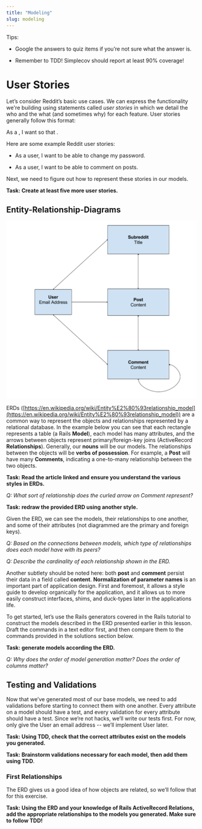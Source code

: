 ```yaml
---
title: "Modeling"
slug: modeling
---
```


Tips:

* Google the answers to quiz items if you’re not sure what the answer is.

* Remember to TDD!  Simplecov should report at least 90% coverage!

# User Stories

Let’s consider Reddit’s basic use cases. We can express the functionality we're building using statements called *user stories* in which we detail the who and the what (and sometimes why) for each feature.  User stories generally follow this format:

 As a <role>, I want <feature> so that <reason>.

Here are some example Reddit user stories:

* As a user, I want to be able to change my password.

* As a user, I want to be able to comment on posts.

Next, we need to figure out how to represent these stories in our models. 

**Task: Create at least five more user stories.**

## Entity-Relationship-Diagrams

![ERD](p2_erd.png "ERD")

ERDs ([https://en.wikipedia.org/wiki/Entity%E2%80%93relationship_model](https://en.wikipedia.org/wiki/Entity%E2%80%93relationship_model)) are a common way to represent the objects and relationships represented by a relational database. In the example below you can see that each rectangle represents a table (a Rails **Model**), each model has many attributes, and the arrows between objects represent primary/foreign-key joins (ActiveRecord **Relationships**).  Generally, our **nouns** will be our models. The relationships between the objects will be **verbs of possession**.  For example, a **Post** will have many **Comments**, indicating a one-to-many relationship between the two objects.

**Task: Read the article linked and ensure you understand the various styles in ERDs.**

*Q: What sort of relationship does the curled arrow on Comment represent?*

**Task: redraw the provided ERD using another style.**

Given the ERD, we can see the models, their relationships to one another, and some of their attributes (not diagrammed are the primary and foreign keys).

*Q: Based on the connections between models, which type of relationships does each model have with its peers?*

*Q: Describe the cardinality of each relationship shown in the ERD.*

Another subtlety should be noted here: both **post** and **comment** persist their data in a field called **content**.  **Normalization of parameter names** is an important part of application design.  First and foremost, it allows a style guide to develop organically for the application, and it allows us to more easily construct interfaces, shims, and duck-types later in the applications life.

To get started, let’s use the Rails generators covered in the Rails tutorial to construct the models described in the ERD presented earlier in this lesson.  Draft the commands in a text editor first, and then compare them to the commands provided in the solutions section below.

**Task: generate models according the ERD.**

*Q: Why does the order of model generation matter? Does the order of columns matter?*

## Testing and Validations

Now that we’ve generated most of our base models, we need to add validations before starting to connect them with one another. Every attribute on a model should have a test, and every validation for every attribute should have a test. Since we’re not hacks, we’ll write our tests first.  For now, only give the User an email address -- we’ll implement User later.

**Task: Using TDD, check that the correct attributes exist on the models you generated.**

**Task: Brainstorm validations necessary for each model, then add them using TDD**.

### First Relationships

The ERD gives us a good idea of how objects are related, so we’ll follow that for this exercise.

**Task: Using the ERD and your knowledge of Rails ActiveRecord Relations, add the appropriate relationships to the models you generated.  Make sure to follow TDD!**

